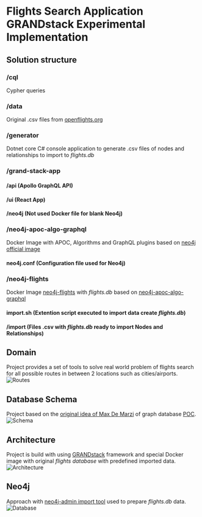 # Flights Search Application GRANDstack Experimental Implementation

## Solution structure

### /cql
Cypher queries
 
### /data
Original .csv files from [openflights.org](https://openflights.org/data.html)

### /generator
Dotnet core C# console application to generate .csv files of nodes and relationships to import to *flights.db*

### /grand-stack-app
#### /api (Apollo GraphQL API)
#### /ui (React App)
#### /neo4j (Not used Docker file for blank Neo4j)

### /neo4j-apoc-algo-graphql
Docker Image  with APOC,  Algorithms and GraphQL plugins based on [neo4j official image](https://hub.docker.com/_/neo4j)
#### neo4j.conf (Configuration file used for Neo4j)

### /neo4j-flights
Docker Image [neo4j-flights](https://hub.docker.com/r/vladbatushkov/neo4j-flights) with *flights.db* based on [neo4j-apoc-algo-graphql](https://hub.docker.com/r/vladbatushkov/neo4j-apoc-algo-graphql)
#### import.sh (Extention script executed to import data create *flights.db*) 
#### /import (Files .csv with *flights.db* ready to import Nodes and Relationships)

## Domain
Project provides a set of tools to solve real world problem of flights search for all possible routes in between 2 locations such as cities/airports.
![Routes](https://raw.githubusercontent.com/vladbatushkov/flights/master/images/1.png)

## Database Schema
Project based on the [original idea of Max De Marzi](https://maxdemarzi.com/2017/05/24/flight-search-with-neo4j/) of graph database [POC](https://github.com/maxdemarzi/neoflights).
![Schema](https://raw.githubusercontent.com/vladbatushkov/flights/master/images/2.png)

## Architecture
Project is build with using [GRANDstack](https://grandstack.io/) framework and special Docker image with original *flights database* with predefined imported data.
![Architecture](https://raw.githubusercontent.com/vladbatushkov/flights/master/images/3.png)

## Neo4j
Approach with [neo4j-admin import tool](https://neo4j.com/docs/operations-manual/current/tutorial/import-tool/) used to prepare *flights.db* data.
![Database](https://raw.githubusercontent.com/vladbatushkov/flights/master/images/4.png)

